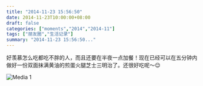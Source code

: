 ```yaml
---
title: "2014-11-23 15:56:50"
date: 2014-11-23T10:00:00+08:00
draft: false
categories: ["moments","2014","2014-11"]
tags: ["朋友圈","生活记录"]
summary: "2014-11-23 15:56:50..."
---
```


好羡慕怎么吃都吃不胖的人，而且还要在半夜一点加餐！现在已经可以在五分钟内做好一份双面抹满黄油的煎蛋火腿芝士三明治了。还很好吃呢～😌

![Media 1](/Moments/photos/2014-11-23/201411231556500.jpg)

